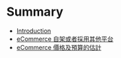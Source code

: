 # Summary

* [Introduction](README.md)
* [eCommerce 自架或者採用其他平台](self_host_use.md)
* [eCommerce 價格及預算的估計](budget_predict.md)

